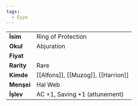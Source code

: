 ```yaml
---
tags:
  - Eşya
---  
```

  
|  |  |  
|---|---|  
| **İsim** | Ring of Protection|  
| **Okul** | Abjuration|  
| **Fiyat** | |  
| **Rarity** | Rare|  
| **Kimde** | [[Alfons]], [[Muzog]], [[Harrion]]|  
| **Menşei** | Hal Web|  
| **İşlev** | AC +1, Saving +1 (attunement)|  
